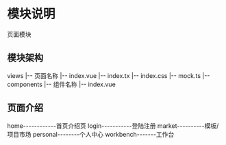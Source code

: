 # 模块说明
页面模块
## 模块架构
views
|-- 页面名称
    |-- index.vue
    |-- index.tx
    |-- index.css
    |-- mock.ts
    |-- components
        |-- 组件名称
            |-- index.vue

## 页面介绍
home------------首页介绍页
login-----------登陆注册
market----------模板/项目市场
personal--------个人中心
workbench-------工作台